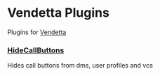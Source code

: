 # Vendetta Plugins
Plugins for [Vendetta](https://github.com/vendetta-mod/Vendetta)

### [HideCallButtons](https://janisslsm.github.io/vdplugins/HideCallButtons)

Hides call buttons from dms, user profiles and vcs